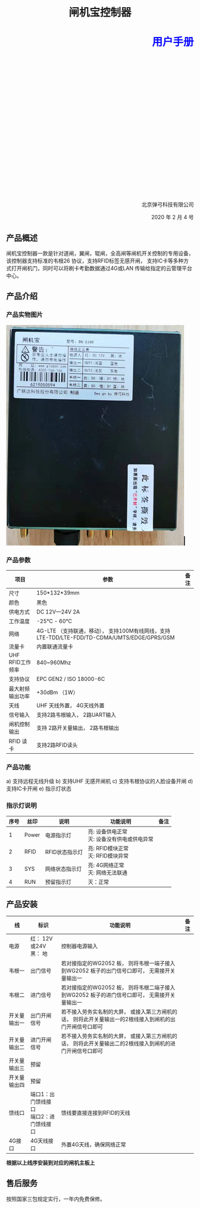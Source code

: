<!DOCTYPE html>
<html>
<head>
<meta charset="utf-8"> 
<title>闸机宝控制器产品说明书</title> 
<style>
h1.ex1 {text-align:center;}
h1.ex2 {
    text-align:right;
    color:blue
}
p.date {text-align:right;}
p.company {text-align:right;}
</style>
</head>

<body>
<br><br><br><br>
<h1 class="ex1">闸机宝控制器</h1>
<h1 class="ex2">用户手册</h1>
<br><br><br><br><br><br><br><br><br><br><br><br><br><br><br><br><br><br><br><br><br><br>
<p class="company">北京弹弓科技有限公司</p>
<p class="date">2020 年 2 月 4 号</p>
</body>
</html>


## 产品概述
闸机宝控制器一款是针对道闸，翼闸，辊闸，全高闸等闸机开关控制的专用设备，该控制器支持标准的韦根26 协议，支持RFID标签无感开闸， 支持IC卡等多种方式打开闸机门，同时可以将刷卡考勤数据通过4G或LAN 传输给指定的云管理平台中心。

## 产品介绍

### 产品实物图片

![闸机宝](img/产品.jpg)

### 产品参数

|项目|参数|备注|
|---|---|---|
|尺寸|150\*132\*39mm||
|颜色|黑色|| 
|供电方式|DC 12V—24V 2A ||
|工作温度|-25℃ - 60℃||
|网络|4G-LTE （支持联通，移动）， 支持100M有线网线，支持LTE-TDD/LTE-FDD/TD-CDMA/UMTS/EDGE/GPRS/GSM||
|流量卡|内置联通流量卡||
|UHF RFID工作频率|840~960Mhz||
|支持协议|EPC GEN2 / ISO 18000-6C||
|最大射频输出功率|+30dBm （1W）||
|天线|UHF 天线外置， 4G天线外置||
|信号输入|支持2路韦根输入， 2路UART输入||
|闸机控制输出|支持 2路开关量输出， 2路韦根输出||
|RFID 读卡|支持2路RFID读头||

### 产品功能

a)	支持远程无线升级
b)	支持UHF 无感开闸机
c)	支持韦根协议的人脸设备开闸
d)	支持IC卡开闸
e)	指示灯状态

### 指示灯说明
|序号|丝印|说明|功能说明|备注|
|---|---|---|---|---|
|1|Power|电源指示灯|亮: 设备供电正常<br>灭: 设备没有供电或供电异常||
|2|RFID|RFID状态指示灯|亮: RFID模块正常<br>灭: RFID模块异常||
|3|SYS|网络状态指示灯|亮: 4G网络正常<br>灭: 网络无法联通||
|4|RUN|预留指示灯|灭：正常||

## 产品安装
|线|标识|功能说明|备注|
|---|---|---|---|
|电源|红： 12V或24V<br>黑： 地|控制器电源输入||
|韦根一|出门信号|若对接指定的WG2052 板， 则将韦根一端子接入到WG2052 板子的出门信号口即可， 无需接开关量输出一||
|韦根二|进门信号|若对接指定的WG2052 板， 则将韦根二端子接入到WG2052 板子的进门信号口即可， 无需接开关量输出一||
|开关量输出一|出门开闸信号|若不接入劳务实名制的大屏， 或接入第三方闸机的话， 则将此开关量输出一的2根线接入到闸机的出门开闸信号口即可||
|开关量输出二|进门开闸信号|若不接入劳务实名制的大屏， 或接入第三方闸机的话， 则将此开关量输出二的2根线接入到闸机的进门开闸信号口即可||
|开关量输出三|预留|||
|开关量输出四|预留|||
|馈线口|端口1：出门馈线接口<br>端口2：进门馈线接口|馈线要直接连接到RFID的天线||
|4G接口|4G天线接口|外置4G天线，确保网络正常||

**根据以上线序安装到对应的闸机主板上**

## 售后服务

按照国家三包规定实行，一年内免费保修。